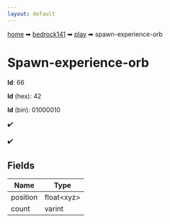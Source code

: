 ```yaml
---
layout: default
---
```


[home](/) ➡ [bedrock141](/protocol/bedrock141) ➡ [play](/protocol/bedrock141/play) ➡ spawn-experience-orb

# Spawn-experience-orb

**Id**: 66

**Id** (hex): 42

**Id** (bin): 01000010

✔️

✔️

## Fields

Name | Type
---|---
position | float&lt;xyz&gt;
count | varint

